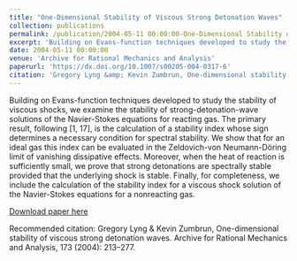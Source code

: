 ```yaml
---
title: "One-Dimensional Stability of Viscous Strong Detonation Waves"
collection: publications
permalink: /publication/2004-05-11 00:00:00-One-Dimensional Stability of Viscous Strong Detonation Waves
excerpt: 'Building on Evans-function techniques developed to study the stability of viscous shocks, we examine the stability of strong-detonation-wave solutions of the Navier-Stokes equations for reacting gas. The primary result, following [1, 17], is the calculation of a stability index whose sign determines a necessary condition for spectral stability. We show that for an ideal gas this index can be evaluated in the Zeldovich-von Neumann-Döring limit of vanishing dissipative effects. Moreover, when the heat of reaction is sufficiently small, we prove that strong detonations are spectrally stable provided that the underlying shock is stable. Finally, for completeness, we include the calculation of the stability index for a viscous shock solution of the Navier-Stokes equations for a nonreacting gas.'
date: 2004-05-11 00:00:00
venue: 'Archive for Rational Mechanics and Analysis'
paperurl: 'https://dx.doi.org/10.1007/s00205-004-0317-6'
citation: 'Gregory Lyng &amp; Kevin Zumbrun, One-dimensional stability of viscous strong detonation waves. Archive for Rational Mechanics and Analysis, 173 (2004): 213–277.'
---
```

Building on Evans-function techniques developed to study the stability of viscous shocks, we examine the stability of strong-detonation-wave solutions of the Navier-Stokes equations for reacting gas. The primary result, following [1, 17], is the calculation of a stability index whose sign determines a necessary condition for spectral stability. We show that for an ideal gas this index can be evaluated in the Zeldovich-von Neumann-Döring limit of vanishing dissipative effects. Moreover, when the heat of reaction is sufficiently small, we prove that strong detonations are spectrally stable provided that the underlying shock is stable. Finally, for completeness, we include the calculation of the stability index for a viscous shock solution of the Navier-Stokes equations for a nonreacting gas.

[Download paper here](https://dx.doi.org/10.1007/s00205-004-0317-6)

Recommended citation: Gregory Lyng & Kevin Zumbrun, One-dimensional stability of viscous strong detonation waves. Archive for Rational Mechanics and Analysis, 173 (2004): 213–277.
